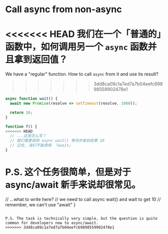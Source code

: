 
# Call async from non-async

<<<<<<< HEAD
我们在一个「普通的」函数中，如何调用另一个 `async` 函数并且拿到返回值？
=======
We have a "regular" function. How to call `async` from it and use its result?
>>>>>>> 3dd8ca09c1a7ed7a7b04eefc69898559902478e1

```js
async function wait() {
  await new Promise(resolve => setTimeout(resolve, 1000));

  return 10;
}

function f() {
<<<<<<< HEAD
  // ...这里怎么写？
  // 我们需要调用 async wait() 等待并拿到结果 10
  // 记住, 我们不能使用 「await」
}
```

P.S. 这个任务很简单，但是对于 async/await 新手来说却很常见。
=======
  // ...what to write here?
  // we need to call async wait() and wait to get 10
  // remember, we can't use "await"
}
```

P.S. The task is technically very simple, but the question is quite common for developers new to async/await.
>>>>>>> 3dd8ca09c1a7ed7a7b04eefc69898559902478e1
